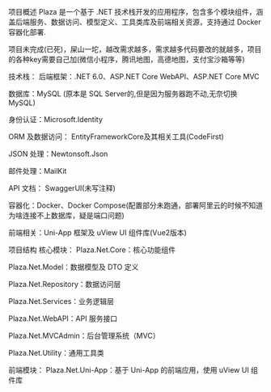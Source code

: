 项目概述
Plaza 是一个基于 .NET 技术栈开发的应用程序，包含多个模块组件，涵盖后端服务、数据访问、模型定义、工具类库及前端相关资源，支持通过 Docker 容器化部署.

项目未完成(已死)，屎山一坨，越改需求越多，需求越多代码要改的就越多，项目的各种key需要自己加(微信小程序，腾讯地图，高德地图，支付宝沙箱等等)


技术栈：
后端框架：.NET 6.0、ASP.NET Core WebAPI、ASP.NET Core MVC

数据库：MySQL (原本是 SQL Server的,但是因为服务器跑不动,无奈切换MySQL)

身份认证：Microsoft.Identity

ORM 及数据访问： EntityFrameworkCore及其相关工具(CodeFirst)

JSON 处理：Newtonsoft.Json

邮件处理：MailKit

API 文档： SwaggerUI(未写注释)

容器化：Docker、Docker Compose(配置部分未跑通，部署阿里云的时候不知道为啥连接不上数据库，疑是端口问题)

前端相关：Uni-App 框架及 uView UI 组件库(Vue2版本)

项目结构
核心模块：
Plaza.Net.Core：核心功能组件

Plaza.Net.Model：数据模型及 DTO 定义

Plaza.Net.Repository：数据访问层

Plaza.Net.Services：业务逻辑层

Plaza.Net.WebAPI：API 服务接口

Plaza.Net.MVCAdmin：后台管理系统（MVC）

Plaza.Net.Utility：通用工具类

前端模块：
Plaza.Net.Uni-App：基于 Uni-App 的前端应用，使用 uView UI 组件库
